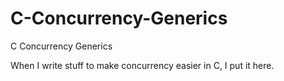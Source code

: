 C-Concurrency-Generics
======================

C Concurrency Generics

When I write stuff to make concurrency easier in C, I put it here. 
